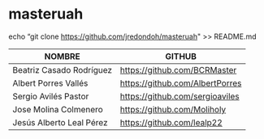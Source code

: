 # masteruah
echo “git clone https://github.com/jredondoh/masteruah" >> README.md

| NOMBRE | GITHUB |
| ------ | ------ |
| Beatriz Casado Rodríguez | https://github.com/BCRMaster |
| Albert Porres Vallés | https://github.com/AlbertPorres |
| Sergio Avilés Pastor | https://github.com/sergioaviles |
| Jose Molina Colmenero | https://github.com/Moliholy |
| Jesús Alberto Leal Pérez | https://github.com/lealp22 |
